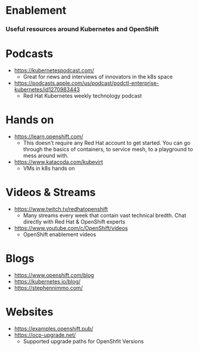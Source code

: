 # Enablement
### Useful resources around Kubernetes and OpenShift

# Podcasts
- https://kubernetespodcast.com/
  - Great for news and interviews of innovators in the k8s space
- https://podcasts.apple.com/us/podcast/podctl-enterprise-kubernetes/id1270983443
  - Red Hat Kubernetes weekly technology podcast 

# Hands on
- https://learn.openshift.com/
  - This doesn't require any Red Hat account to get started. You can go through the basics of containers, to service mesh, to a playground to mess around with.
- https://www.katacoda.com/kubevirt
  - VMs in k8s hands on

# Videos & Streams
- https://www.twitch.tv/redhatopenshift
  - Many streams every week that contain vast technical bredth. Chat directly with Red Hat & OpenShift experts
- https://www.youtube.com/c/OpenShift/videos
  - OpenShift enablement videos

# Blogs
- https://www.openshift.com/blog
- https://kubernetes.io/blog/
- https://stephennimmo.com/

# Websites
- https://examples.openshift.pub/
- https://ocp-upgrade.net/
  - Supported upgrade paths for OpenShfit Versions

